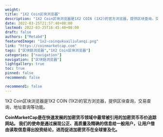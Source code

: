 ```yaml
---
weight: 
title: "1X2 Coin区块浏览器"
description: "1X2 Coin区块浏览器是1X2 COIN (1X2)的官方浏览器，提供区块查询，交易查询，地址查询等功能"
date: 2022-03-25T21:57:40+08:00
lastmod: 2022-03-25T16:45:40+08:00
draft: false
authors: ["Metabd"]
featuredImage: "1x2-coinqukuailiulanqi.png"
link: "https://coinmarketcap.com"
tags: ["区块链浏览器","1X2 Coin区块浏览器"]
categories: ["navigation"]
navigation: ["区块链浏览器"]
lightgallery: true
toc: true
pinned: false
recommend: false

recommend1: false
---
```

1X2 Coin区块浏览器是1X2 COIN (1X2)的官方浏览器，提供区块查询，交易查询，地址查询等功能。

**CoinMarketCap是在快速发展的加密货币领域中最常被引用的加密货币币价追踪网站。 我们的使命是通过展现公正、高质量及精确的信息给一般用户，让用户借由读取信息得出投资结论，进而促进加密货币在全球普及化。**
